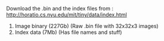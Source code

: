 Download the .bin and the index files from : http://horatio.cs.nyu.edu/mit/tiny/data/index.html


1. Image binary (227Gb) (Raw .bin file with 32x32x3 images)
2. Index data (7Mb) (Has file names and stuff)
